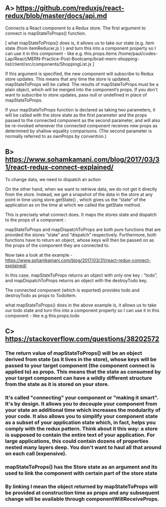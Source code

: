 ## A> https://github.com/reduxjs/react-redux/blob/master/docs/api.md

Connects a React component to a Redux store. The first argument to connect is mapStateToProps() function.

[ what mapStateToProps() does is, it allows us to take our state (e.g. item state (from itemReducer.js ) ) and turn this into a component property so I can use it in this component - like e.g. this.props.items
/home/paul/codes-Lap/React/MERN-Practice-Post-Bootcamp/brad-mern-shopping-list/client/src/components/ShoppingList.js ]

If this argument is specified, the new component will subscribe to Redux store updates. This means that any time the store is updated, mapStateToProps will be called. The results of mapStateToProps must be a plain object, which will be merged into the component’s props. If you don't want to subscribe to store updates, pass null or undefined in place of mapStateToProps.

 If your mapStateToProps function is declared as taking two parameters, it will be called with the store state as the first parameter and the props passed to the connected component as the second parameter, and will also be re-invoked whenever the connected component receives new props as determined by shallow equality comparisons. (The second parameter is normally referred to as ownProps by convention.)

## B> https://www.sohamkamani.com/blog/2017/03/31/react-redux-connect-explained/

To change data, we need to dispatch an action

On the other hand, when we want to retrieve data, we do not get it directly from the store. Instead, we get a snapshot of the data in the store at any point in time using store.getState() , which gives us the “state” of the application as on the time at which we called the getState method.

This is precisely what connect does. It maps the stores state and dispatch to the props of a component :

mapStateToProps and mapDispatchToProps are both pure functions that are provided the stores “state” and “dispatch” respectively. Furthermore, both functions have to return an object, whose keys will then be passed on as the props of the component they are connected to.

Now take a look at the example - https://www.sohamkamani.com/blog/2017/03/31/react-redux-connect-explained/

In this case, mapStateToProps returns an object with only one key : “todo”, and mapDispatchToProps returns an object with the destroyTodo key.

The connected component (which is exported) provides todo and destroyTodo as props to TodoItem.

what mapStateToProps() does in the above example is, it allows us to take our todo state and turn this into a component property so I can use it in this component - like e.g this.props.todo

## C> https://stackoverflow.com/questions/38202572


### The return value of mapStateToProps() will be an object derived from state (as it lives in the store), whose keys will be passed to your target component (the component connect is applied to) as props. This means that the state as consumed by your target component can have a wildly different structure from the state as it is stored on your store.

### It's called "connecting" your component or "making it smart". It's by design. It allows you to decouple your component from your state an additional time which increases the modularity of your code. It also allows you to simplify your component state as a subset of your application state which, in fact, helps you comply with the redux pattern. Think about it this way: a store is supposed to contain the entire text of your application. For large applications, this could contain dozens of properties nested many layers deep. You don't want to haul all that around on each call (expensive).

### mapStateToProps() has the Store state as an argument and its used to link the component with certain part of the store state

### By linking I mean the object returned by mapStateToProps will be provided at construction time as props and any subsequent change will be available through componentWillReceiveProps.
